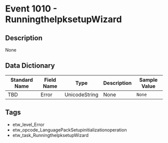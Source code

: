 # Event 1010 - RunningthelpksetupWizard

## Description
None

## Data Dictionary
|Standard Name|Field Name|Type|Description|Sample Value|
|---|---|---|---|---|
|TBD|Error|UnicodeString|None|`None`|

## Tags
* etw_level_Error
* etw_opcode_LanguagePackSetupinitializationoperation
* etw_task_RunningthelpksetupWizard